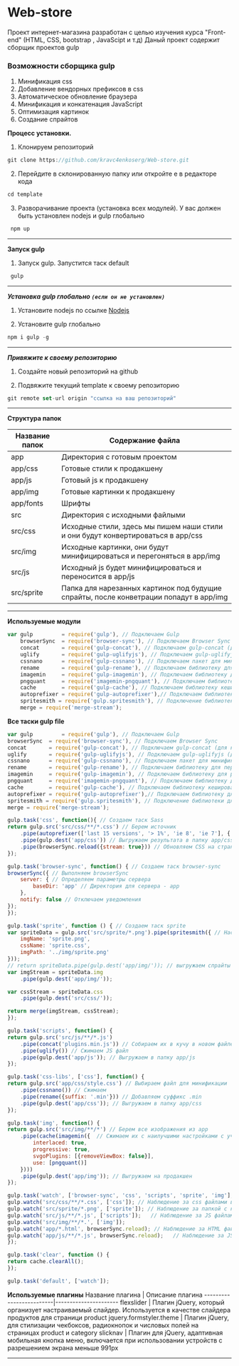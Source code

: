Web-store
=====================
Проект интернет-магазина разработан с целью изучения курса "Front-end" (HTML, CSS, bootstrap , JavaScipt и т.д)
Даный проект содержит сборщик проектов gulp

### Возможности сборщика gulp
1. Минификация css
2. Добавление вендорных префиксов в css
3. Автоматическое обновление браузера
4. Минификация и конкатенация JavaScript
5. Оптимизация картинок
6. Создание спрайтов


**Процесс установки.**

1. Клонируем репозиторий
```js
git clone https://github.com/kravc4enkoserg/Web-store.git
```
2. Перейдите в склонированную папку или откройте е в редакторе кода
```js
cd template
```

3. Разворачивание проекта (установка всех модулей). У вас должен быть установлен nodejs и gulp глобально
```js
 npm up
```
---
**Запуск gulp**

1. Запуск gulp. Запустится таск default
```js
 gulp
```
---
***Установка gulp глобально `(если он не установлен)`***
1. Установите nodejs по ссылке [Nodejs](https://nodejs.org/uk/)

2. Установите gulp глобально
```js
npm i gulp -g
```
---
***Привяжите к своему репозиторию***
1. Создайте новый репозиторий на github

2. Подвяжите текущий template к своему репозиторию
```js
git remote set-url origin "ссылка на ваш репозиторий"
```
---


**Структура папок**

Название папок  | Содержание файла
----------------|----------------------
app             | Директория с готовым проектом
app/css         | Готовые стили к продакшену
app/js          | Готовый js к продакшену
app/img         | Готовые картинки к продакшену
app/fonts       | Шрифты
src             | Директория с исходными файлыми
src/css         | Исходные стили, здесь мы пишем наши стили и они будут конвертироваться в app/css
src/img         | Исходные картинки, они будут минифицироваться и перегоняться в app/img
src/js          | Исходный js будет минифицироваться и переносится в app/js
src/sprite      | Папка для нарезанных картинок под будущие спрайты, после конветрации попадут в app/img

---
**Используемые модули**

```js
var gulp         = require('gulp'), // Подключаем Gulp
    browserSync  = require('browser-sync'), // Подключаем Browser Sync
    concat       = require('gulp-concat'), // Подключаем gulp-concat (для конкатенации файлов)
    uglify       = require('gulp-uglifyjs'), // Подключаем gulp-uglifyjs (для сжатия JS)
    cssnano      = require('gulp-cssnano'), // Подключаем пакет для минификации CSS
    rename       = require('gulp-rename'), // Подключаем библиотеку для переименования файлов
    imagemin     = require('gulp-imagemin'), // Подключаем библиотеку для работы с изображениями
    pngquant     = require('imagemin-pngquant'), // Подключаем библиотеку для работы с png
    cache        = require('gulp-cache'), // Подключаем библиотеку кеширования
    autoprefixer = require('gulp-autoprefixer'),// Подключаем библиотеку для автоматического добавления префиксов
    spritesmith = require('gulp.spritesmith'), // Подключение библиотеки для создания спрайтов
    merge = require('merge-stream');

```
**Все таски gulp file**


```js
var gulp         = require('gulp'), // Подключаем Gulp
browserSync  = require('browser-sync'), // Подключаем Browser Sync
concat       = require('gulp-concat'), // Подключаем gulp-concat (для конкатенации файлов)
uglify       = require('gulp-uglifyjs'), // Подключаем gulp-uglifyjs (для сжатия JS)
cssnano      = require('gulp-cssnano'), // Подключаем пакет для минификации CSS
rename       = require('gulp-rename'), // Подключаем библиотеку для переименования файлов
imagemin     = require('gulp-imagemin'), // Подключаем библиотеку для работы с изображениями
pngquant     = require('imagemin-pngquant'), // Подключаем библиотеку для работы с png
cache        = require('gulp-cache'), // Подключаем библиотеку кеширования
autoprefixer = require('gulp-autoprefixer'),// Подключаем библиотеку для автоматического добавления префиксов
spritesmith = require('gulp.spritesmith'), // Подключение библиотеки для создания спрайтов
merge = require('merge-stream');

gulp.task('css', function(){ // Создаем таск Sass
return gulp.src('src/css/**/*.css') // Берем источник
    .pipe(autoprefixer(['last 15 versions', '> 1%', 'ie 8', 'ie 7'], { cascade: true })) // Создаем префиксы
    .pipe(gulp.dest('app/css')) // Выгружаем результата в папку app/css
    .pipe(browserSync.reload({stream: true})) // Обновляем CSS на странице при изменении
});

gulp.task('browser-sync', function() { // Создаем таск browser-sync
browserSync({ // Выполняем browserSync
    server: { // Определяем параметры сервера
        baseDir: 'app' // Директория для сервера - app
    },
    notify: false // Отключаем уведомления
});
});

gulp.task('sprite', function () { // Создаем таск sprite
var spriteData = gulp.src('src/sprite/*.png').pipe(spritesmith({ // Настройка спрайта
    imgName: 'sprite.png',
    cssName: 'sprite.css',
    imgPath: '../img/sprite.png'
}));
// return spriteData.pipe(gulp.dest('app/img/')); // выгружаем спрайты в папку img
var imgStream = spriteData.img
    .pipe(gulp.dest('app/img/'));

var cssStream = spriteData.css
    .pipe(gulp.dest('src/css/'));

return merge(imgStream, cssStream);
});

gulp.task('scripts', function() {
return gulp.src('src/js/**/*.js')
    .pipe(concat('plugins.min.js')) // Собираем их в кучу в новом файле plugins.min.js
    .pipe(uglify()) // Сжимаем JS файл
    .pipe(gulp.dest('app/js')); // Выгружаем в папку app/js
});

gulp.task('css-libs', ['css'], function() {
return gulp.src('app/css/style.css') // Выбираем файл для минификации
    .pipe(cssnano()) // Сжимаем
    .pipe(rename({suffix: '.min'})) // Добавляем суффикс .min
    .pipe(gulp.dest('app/css')); // Выгружаем в папку app/css
});

gulp.task('img', function() {
return gulp.src('src/img/**/*') // Берем все изображения из app
    .pipe(cache(imagemin({  // Сжимаем их с наилучшими настройками с учетом кеширования
        interlaced: true,
        progressive: true,
        svgoPlugins: [{removeViewBox: false}],
        use: [pngquant()]
    })))
    .pipe(gulp.dest('app/img')); // Выгружаем на продакшен
});

gulp.task('watch', ['browser-sync', 'css', 'scripts', 'sprite', 'img'], function() {
gulp.watch('src/css/**/*.css', ['css']); // Наблюдение за css файлами в папке css
gulp.watch('src/sprite/*.png', ['sprite']); // Наблюдение за папкой с картинками для спрайтов  папке sprite
gulp.watch('src/js/**/*.js', ['scripts']);   // Наблюдение за JS файлами в папке js
gulp.watch('src/img/**/*.', ['img']);
gulp.watch('app/*.html', browserSync.reload); // Наблюдение за HTML файлами в корне проекта
gulp.watch('app/js/**/*.js', browserSync.reload);   // Наблюдение за JS файлами в папке js
});

gulp.task('clear', function () {
return cache.clearAll();
});

gulp.task('default', ['watch']);

```
**Используемые плагины**
Название плагина         | Описание плагина
-------------------------|----------------------
flexslider               | Плагин jQuery, который организует настраиваемый слайдер. Используется в качестве слайдера продуктов для страници product 
jquery.formstyler.theme  | Плагин jQuery, для стилизации чекбоксов, радиокнопок и числовых полей на страницах product и category slicknav                 | Плагин для jQuery, адаптивная мобильная кнопка меню, включается при использовании устройств с разрешением экрана меньше 991px

---
 